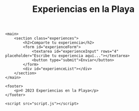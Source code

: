 <!DOCTYPE html>
<html lang="es">
<head>
    <meta charset="UTF-8">
    <meta name="viewport" content="width=device-width, initial-scale=1.0">
    <title>Experiencias en la Playa</title>
    <link rel="stylesheet" href="styles.css">
</head>
<body>
    <header>
        <h1>Experiencias en la Playa</h1>
    </header>

    <main>
        <section class="experiences">
            <h2>Comparte tu experiencia</h2>
            <form id="experienceForm">
                <textarea id="experienceInput" rows="4" placeholder="Escribe tu experiencia aquí..."></textarea>
                <button type="submit">Enviar</button>
            </form>
            <div id="experienceList"></div>
        </section>
    </main>

    <footer>
        <p>© 2023 Experiencias en la Playa</p>
    </footer>

    <script src="script.js"></script>
</body>
</html>
